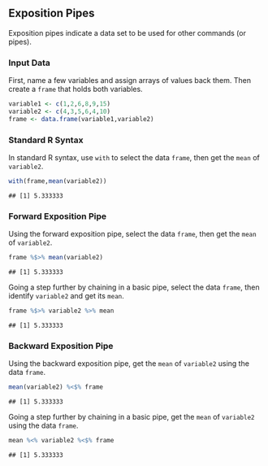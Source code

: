 ## Exposition Pipes

Exposition pipes indicate a data set to be used for other commands (or pipes).

### Input Data

First, name a few variables and assign arrays of values back them. Then create a `frame` that holds both variables.


```r
variable1 <- c(1,2,6,8,9,15)
variable2 <- c(4,3,5,6,4,10)
frame <- data.frame(variable1,variable2)
```

### Standard R Syntax

In standard R syntax, use `with` to select the data `frame`, then get the `mean` of `variable2`.


```r
with(frame,mean(variable2))
```

```
## [1] 5.333333
```

### Forward Exposition Pipe

Using the forward exposition pipe, select the data `frame`, then get the `mean` of `variable2`.


```r
frame %$>% mean(variable2)
```

```
## [1] 5.333333
```

Going a step further by chaining in a basic pipe, select the data `frame`, then identify `variable2` and get its `mean`.


```r
frame %$>% variable2 %>% mean
```

```
## [1] 5.333333
```

### Backward Exposition Pipe

Using the backward exposition pipe, get the `mean` of `variable2` using the data `frame`. 


```r
mean(variable2) %<$% frame
```

```
## [1] 5.333333
```

Going a step further by chaining in a basic pipe, get the `mean` of `variable2` using the data `frame`.


```r
mean %<% variable2 %<$% frame
```

```
## [1] 5.333333
```
